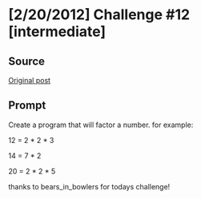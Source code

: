 # [2/20/2012] Challenge #12 [intermediate]

## Source

[Original post](https://old.reddit.com/r/dailyprogrammer/comments/pxrzh/2202012_challenge_12_intermediate/)

## Prompt

Create a program that will factor a number. for example:

12 = 2 * 2 * 3

14 = 7 * 2

20 = 2 * 2 * 5

thanks to bears_in_bowlers for todays challenge!
